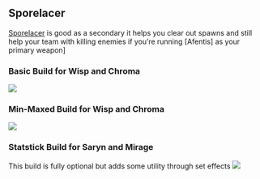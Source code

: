 ## Sporelacer
[Sporelacer](https://warframe.fandom.com/wiki/Sporelacer) is good as a secondary it helps you clear out spawns and still help your team with killing enemies if you’re running [Afentis] as your primary weapon]

### Basic Build for Wisp and Chroma
![](media/builds_kitgun_wisp_chroma_basic.png)

### Min-Maxed Build for Wisp and Chroma
![](media/builds_kitgun_wisp_chroma.png)

### Statstick Build for Saryn and Mirage

This build is fully optional but adds some utility through set effects
![](media/builds_kitgun_saryn_mirage.png)